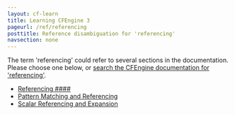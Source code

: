 ```yaml
---
layout: cf-learn
title: Learning CFEngine 3
pageurl: /ref/referencing
posttitle: Reference disambiguation for 'referencing'
navsection: none
---
```


The term 'referencing' could refer to several sections in the documentation. Please choose one below, or
[search the CFEngine documentation for 'referencing'](http://docs.cfengine.com/latest/search.html?q=referencing).

- [Referencing \#\#\#\#](http://docs.cfengine.com/latest/guide-glossary.html#referencing-####)
- [Pattern Matching and Referencing](http://docs.cfengine.com/latest/guide-language-concepts-pattern-matching-and-referencing.html#pattern-matching-and-referencing)
- [Scalar Referencing and Expansion](http://docs.cfengine.com/latest/guide-language-concepts-variables.html#scalar-referencing-and-expansion)
